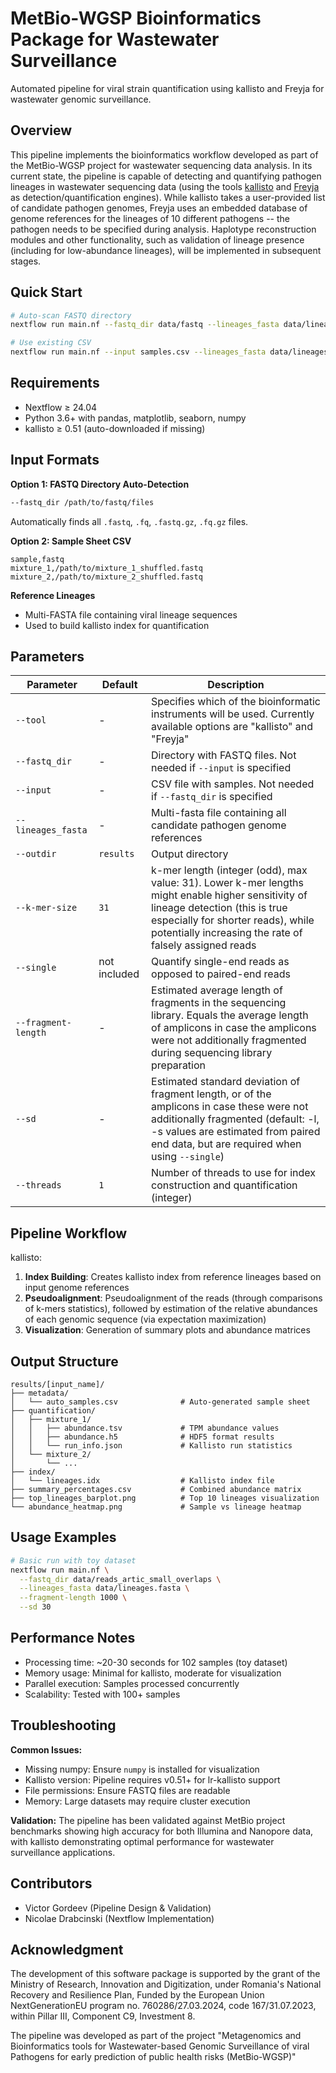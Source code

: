 # MetBio-WGSP Bioinformatics Package for Wastewater Surveillance

Automated pipeline for viral strain quantification using kallisto and Freyja for wastewater genomic surveillance.

## Overview

This pipeline implements the bioinformatics workflow developed as part of the MetBio-WGSP project for wastewater sequencing data analysis. In its current state, the pipeline is capable of detecting and quantifying pathogen lineages in wastewater sequencing data (using the tools [kallisto](https://github.com/pachterlab/kallisto) and [Freyja](https://github.com/andersen-lab/Freyja) as detection/quantification engines). While kallisto takes a user-provided list of candidate pathogen genomes, Freyja uses an embedded database of genome references for the lineages of 10 different pathogens -- the pathogen needs to be specified during analysis. Haplotype reconstruction modules and other functionality, such as validation of lineage presence (including for low-abundance lineages), will be implemented in subsequent stages.

## Quick Start

```bash
# Auto-scan FASTQ directory
nextflow run main.nf --fastq_dir data/fastq --lineages_fasta data/lineages.fasta

# Use existing CSV
nextflow run main.nf --input samples.csv --lineages_fasta data/lineages.fasta
```

## Requirements

- Nextflow ≥ 24.04
- Python 3.6+ with pandas, matplotlib, seaborn, numpy
- kallisto ≥ 0.51 (auto-downloaded if missing)

## Input Formats

**Option 1: FASTQ Directory Auto-Detection**
```bash
--fastq_dir /path/to/fastq/files
```
Automatically finds all `.fastq`, `.fq`, `.fastq.gz`, `.fq.gz` files.

**Option 2: Sample Sheet CSV**
```csv
sample,fastq
mixture_1,/path/to/mixture_1_shuffled.fastq
mixture_2,/path/to/mixture_2_shuffled.fastq
```

**Reference Lineages**
- Multi-FASTA file containing viral lineage sequences
- Used to build kallisto index for quantification

## Parameters

| Parameter | Default | Description |
|-----------|---------|-------------|
| `--tool` | - | Specifies which of the bioinformatic instruments will be used. Currently available options are "kallisto" and "Freyja" |
| `--fastq_dir` | - | Directory with FASTQ files. Not needed if `--input` is specified |
| `--input` | - | CSV file with samples. Not needed if `--fastq_dir` is specified |
| `--lineages_fasta` | - | Multi-fasta file containing all candidate pathogen genome references |
| `--outdir` | `results` | Output directory |
| `--k-mer-size` | `31` | k-mer length (integer (odd), max value: 31). Lower k-mer lengths might enable higher sensitivity of lineage detection (this is true especially for shorter reads), while potentially increasing the rate of falsely assigned reads |
| `--single` | not included | Quantify single-end reads as opposed to paired-end reads |
| `--fragment-length` | - | Estimated average length of fragments in the sequencing library. Equals the average length of amplicons in case the amplicons were not additionally fragmented during sequencing library preparation |
| `--sd` | - | Estimated standard deviation of fragment length, or of the amplicons in case these were not additionally fragmented (default: -l, -s values are estimated from paired end data, but are required when using `--single`) |
| `--threads` | `1` | Number of threads to use for index construction and quantification (integer) |

## Pipeline Workflow

kallisto:

1. **Index Building**: Creates kallisto index from reference lineages based on input genome references
2. **Pseudoalignment**: Pseudoalignment of the reads (through comparisons of k-mers statistics), followed by estimation of the relative abundances of each genomic sequence (via expectation maximization)
3. **Visualization**: Generation of summary plots and abundance matrices

## Output Structure

```
results/[input_name]/
├── metadata/
│   └── auto_samples.csv              # Auto-generated sample sheet
├── quantification/
│   ├── mixture_1/
│   │   ├── abundance.tsv             # TPM abundance values
│   │   ├── abundance.h5              # HDF5 format results
│   │   └── run_info.json             # Kallisto run statistics
│   └── mixture_2/
│       └── ...
├── index/
│   └── lineages.idx                  # Kallisto index file
├── summary_percentages.csv           # Combined abundance matrix
├── top_lineages_barplot.png          # Top 10 lineages visualization
└── abundance_heatmap.png             # Sample vs lineage heatmap
```

## Usage Examples

```bash
# Basic run with toy dataset
nextflow run main.nf \
  --fastq_dir data/reads_artic_small_overlaps \
  --lineages_fasta data/lineages.fasta \
  --fragment-length 1000 \
  --sd 30
```

## Performance Notes

- Processing time: ~20-30 seconds for 102 samples (toy dataset)
- Memory usage: Minimal for kallisto, moderate for visualization
- Parallel execution: Samples processed concurrently
- Scalability: Tested with 100+ samples

## Troubleshooting

**Common Issues:**
- Missing numpy: Ensure `numpy` is installed for visualization
- Kallisto version: Pipeline requires v0.51+ for lr-kallisto support
- File permissions: Ensure FASTQ files are readable
- Memory: Large datasets may require cluster execution

**Validation:**
The pipeline has been validated against MetBio project benchmarks showing high accuracy for both Illumina and Nanopore data, with kallisto demonstrating optimal performance for wastewater surveillance applications.

## Contributors

- Victor Gordeev (Pipeline Design & Validation)
- Nicolae Drabcinski (Nextflow Implementation)

## Acknowledgment

The development of this software package is supported by the grant of the Ministry of Research, Innovation and Digitization, under Romania's National Recovery and Resilience Plan, Funded by the European Union NextGenerationEU program no. 760286/27.03.2024, code 167/31.07.2023, within Pillar III, Component C9, Investment 8.

The pipeline was developed as part of the project "Metagenomics and Bioinformatics tools for Wastewater-based Genomic Surveillance of viral Pathogens for early prediction of public health risks (MetBio-WGSP)"
